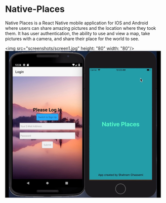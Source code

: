 # Native-Places
Native Places is a React Native mobile application for IOS and Android where users can share amazing pictures and the location where they took them. It has user authentication, the ability to use and view a map, take pictures with a camera, and share their place for the world to see.

<img src="screenshots/screen1.jpg" height: "80" width: "80"/>
<br>
<img src="screenshots/screen2.jpg"/>
<br><br>
